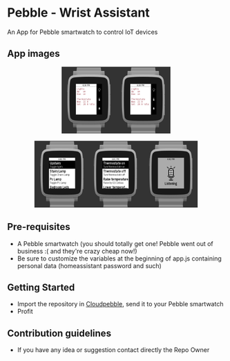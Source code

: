 Pebble - Wrist Assistant
===================================

An App for Pebble smartwatch to control IoT devices

App images
--------------
<p align="center">
<img src="/resources/images/jeeves_pebble_app_main_screen.png" width="25%"><img src="/resources/images/jeeves_pebble_app_main_screen.png" width="25%">
</p>

<p align="center">
<img src="/resources/images/jeeves_pebble_app_lightbulb_menu.png" width="25%"><img src="/resources/images/jeeves_pebble_app_thermostate_menu.png" width="25%"><img src="/resources/images/jeeves_pebble_app_microphone.png" width="25%">
</p>

Pre-requisites
--------------

- A Pebble smartwatch (you should totally get one! Pebble went out of business :( and they're crazy cheap now!)
- Be sure to customize the variables at the beginning of app.js containing personal data (homeassistant password and such)

Getting Started
---------------

* Import the repository in [Cloudpebble](https://cloudpebble.net), send it to your Pebble smartwatch
* Profit


Contribution guidelines
---------------
* If you have any idea or suggestion contact directly the Repo Owner
